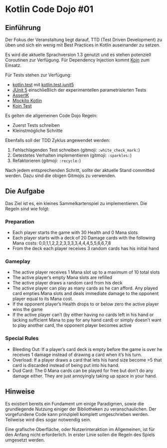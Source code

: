 # Kotlin Code Dojo #01

## Einführung

Der Fokus der Veranstaltung liegt darauf, TTD (Test Driven Development) zu üben
und sich ein wenig mit Best Practices in Kotlin auseinander zu setzen.

Es wird die aktuelle Sprachversion 1.3 genutzt und es stehen potenziell Coroutinen zur Verfügung.
Für Dependency Injection kommt [Koin](https://insert-koin.io/docs/1.0/getting-started/kotlin/) zum Einsatz.

Für Tests stehen zur Verfügung:

* [kotlin.test](https://kotlinlang.org/api/latest/kotlin.test/index.html) mit [kotlin.test.junit5](https://kotlinlang.org/api/latest/kotlin.test/kotlin.test.junit5/index.html)
* [JUnit 5](https://junit.org/junit5/docs/current/user-guide/) einschließlich der experimentellen parametrisierten Tests
* [AssertK](https://github.com/willowtreeapps/assertk)
* [Mockito Kotlin](https://github.com/nhaarman/mockito-kotlin)
* [Koin Test](https://insert-koin.io/docs/1.0/getting-started/junit-test/)

Es gelten die allgemeinen Code Dojo Regeln:

* Zuerst Tests schreiben
* Kleinstmögliche Schritte

Ebenfalls soll der TDD Zyklus angewendet werden:

1. Fehlschlagenden Test schreiben (gitmoji: `:white_check_mark:`)
2. Getestetes Verhalten implementieren (gitmoji: `:sparkles:`)
3. Refaktorieren (gitmoji: `:recycle:`)

Nach jedem entsprechenden Schritt, sollte der aktuelle Stand committed werden.
Dazu sind die obigen Gitmojis zu verwenden.

## Die Aufgabe

Das Ziel ist es, ein kleines Sammelkartenspiel zu implementieren.
Die Regeln sind wie folgt:

### Preparation

* Each player starts the game with 30 Health and 0 Mana slots
* Each player starts with a deck of 20 Damage cards with the following Mana costs: 0,0,1,1,2,2,2,3,3,3,3,4,4,4,5,5,6,6,7,8
* From the deck each player receives 3 random cards has his initial hand

### Gameplay

* The active player receives 1 Mana slot up to a maximum of 10 total slots
* The active player’s empty Mana slots are refilled
* The active player draws a random card from his deck
* The active player can play as many cards as he can afford. Any played card empties Mana slots and deals immediate damage to the opponent player equal to its Mana cost.
* If the opponent player’s Health drops to or below zero the active player wins the game
* If the active player can’t (by either having no cards left in his hand or lacking sufficient Mana to pay for any hand card) or simply doesn’t want to play another card, the opponent player becomes active

### Special Rules

* Bleeding Out: If a player’s card deck is empty before the game is over he receives 1 damage instead of drawing a card when it’s his turn.
* Overload: If a player draws a card that lets his hand size become >5 that card is discarded instead of being put into his hand.
* Dud Card: The 0 Mana cards can be played for free but don’t do any damage either. They are just annoyingly taking up space in your hand.

## Hinweise

Es existiert bereits ein Fundament um einige Paradigmen, sowie die grundlegende Nutzung einiger der Bibliotheken zu veranschaulichen.
Der vorgefundene Code kann prinzipiell komplett umgeschrieben werden. Teilweise wird dies sogar notwendig sein.

Eine grafische Oberfläche, oder Nutzerinteraktion im Allgemeinen, ist für den Anfang nicht erforderlich.
In erster Linie sollen die Regeln des Spiels umgesetzt werden.
